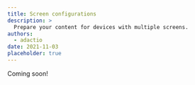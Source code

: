 ```yaml
---
title: Screen configurations
description: >
  Prepare your content for devices with multiple screens.
authors:
  - adactio
date: 2021-11-03
placeholder: true
---
```


Coming soon!
